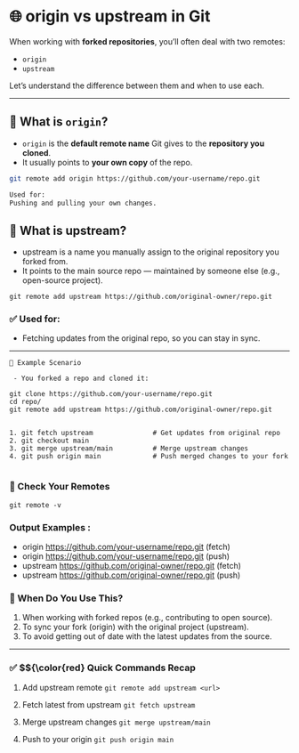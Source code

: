 # 🌐 origin vs upstream in Git

When working with **forked repositories**, you’ll often deal with two remotes:
- `origin`
- `upstream`

Let’s understand the difference between them and when to use each.

---

## 🔹 What is `origin`?

- `origin` is the **default remote name** Git gives to the **repository you cloned**.
- It usually points to **your own copy** of the repo.

```bash
git remote add origin https://github.com/your-username/repo.git

Used for:
Pushing and pulling your own changes.

```

## 🔹 What is upstream?
- upstream is a name you manually assign to the original repository you forked from.
- It points to the main source repo — maintained by someone else (e.g., open-source project).

`git remote add upstream https://github.com/original-owner/repo.git`


### ✅ Used for:
- Fetching updates from the original repo, so you can stay in sync.


---

```
🧪 Example Scenario

 - You forked a repo and cloned it:
   
git clone https://github.com/your-username/repo.git
cd repo/
git remote add upstream https://github.com/original-owner/repo.git


1. git fetch upstream               # Get updates from original repo
2. git checkout main
3. git merge upstream/main          # Merge upstream changes
4. git push origin main             # Push merged changes to your fork


```

### 🧠 Check Your Remotes

`git remote -v`

### Output Examples : 
- origin    https://github.com/your-username/repo.git (fetch)
- origin    https://github.com/your-username/repo.git (push)
- upstream  https://github.com/original-owner/repo.git (fetch)
- upstream  https://github.com/original-owner/repo.git (push)

### 📝 When Do You Use This?

1. When working with forked repos (e.g., contributing to open source).
2. To sync your fork (origin) with the original project (upstream).
3. To avoid getting out of date with the latest updates from the source.

---

### ✅ $${\color{red} Quick Commands Recap

1. Add upstream remote
`git remote add upstream <url>`

2. Fetch latest from upstream
`git fetch upstream`

3. Merge upstream changes
`git merge upstream/main`

4. Push to your origin
`git push origin main`










